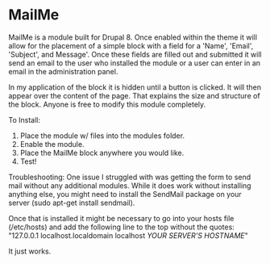 # MailMe

MailMe is a module built for Drupal 8. Once enabled within the theme it will allow for the placement of a simple block with a field for a 'Name', 'Email', 'Subject', and Message'. Once these fields are filled out and submitted it will send an email to the user who installed the module or a user can enter in an email in the administration panel.  

In my application of the block it is hidden until a button is clicked. It will then appear over the content of the page. That explains the size and structure of the block. Anyone is free to modify this module completely.

To Install:

1. Place the module w/ files into the modules folder.
2. Enable the module.
3. Place the MailMe block anywhere you would like.
4. Test!

Troubleshooting:
One issue I struggled with was getting the form to send mail without any additional modules. While it does work without installing anything else, you might need to install the SendMail package on your server (sudo apt-get install sendmail).

Once that is installed it might be necessary to go into your hosts file (/etc/hosts) and add the following line to the top without the quotes: "127.0.0.1 localhost.localdomain localhost *YOUR SERVER'S HOSTNAME*"

It just works. 
